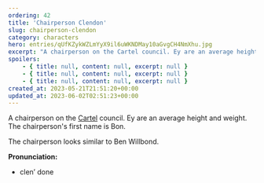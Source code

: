 ```yaml
---
ordering: 42
title: 'Chairperson Clendon'
slug: chairperson-clendon
category: characters
hero: entries/qUfKZykWZLmYyX9il6uWKNDMay10aGvgCH4NmXhu.jpg
excerpt: "A chairperson on the Cartel council. Ey are an average height and weight. The chairperson's first na..."
spoilers:
    - { title: null, content: null, excerpt: null }
    - { title: null, content: null, excerpt: null }
    - { title: null, content: null, excerpt: null }
created_at: 2023-05-21T21:51:20+00:00
updated_at: 2023-06-02T02:51:23+00:00
---
```

A chairperson on the [Cartel](/category/organizations/cartel) council. Ey are an average height and weight. The chairperson's first name is Bon.

The chairperson looks similar to Ben Willbond.

**Pronunciation:**
- clen’ done